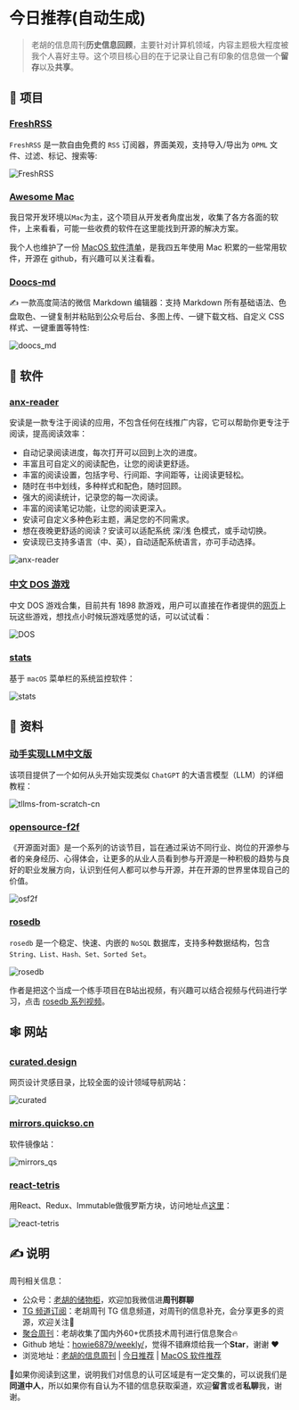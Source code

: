 # 今日推荐(自动生成)

> 老胡的信息周刊**历史信息回顾**，主要针对计算机领域，内容主题极大程度被我个人喜好主导。这个项目核心目的在于记录让自己有印象的信息做一个**留存**以及**共享**。


## 🎯 项目 

### [FreshRSS](https://github.com/FreshRSS/FreshRSS)

`FreshRSS` 是一款自由免费的 `RSS` 订阅器，界面美观，支持导入/导出为 `OPML` 文件、过滤、标记、搜索等:

![FreshRSS](https://images-1252557999.file.myqcloud.com/uPic/FreshRSS.png) 

### [Awesome Mac](https://github.com/jaywcjlove/awesome-mac/blob/master/README-zh.md)

我日常开发环境以`Mac`为主，这个项目从开发者角度出发，收集了各方各面的软件，上来看看，可能一些收费的软件在这里能找到开源的解决方案。

我个人也维护了一份 [MacOS 软件清单](https://weekly.howie6879.com/soft/mac.html)，是我四五年使用 Mac 积累的一些常用软件，开源在 github，有兴趣可以关注看看。 

### [Doocs-md](https://gitee.com/Doocs/md)

✍ 一款高度简洁的微信 Markdown 编辑器：支持 Markdown 所有基础语法、色盘取色、一键复制并粘贴到公众号后台、多图上传、一键下载文档、自定义 CSS 样式、一键重置等特性:

![doocs_md](https://images-1252557999.file.myqcloud.com/uPic/doocs_md.jpg) 

## 🤖 软件 

### [anx-reader](https://github.com/Anxcye/anx-reader)

安读是一款专注于阅读的应用，不包含任何在线推广内容，它可以帮助你更专注于阅读，提高阅读效率：

- 自动记录阅读进度，每次打开可以回到上次的进度。
- 丰富且可自定义的阅读配色，让您的阅读更舒适。
- 丰富的阅读设置，包括字号、行间距、字间距等，让阅读更轻松。
- 随时在书中划线，多种样式和配色，随时回顾。
- 强大的阅读统计，记录您的每一次阅读。
- 丰富的阅读笔记功能，让您的阅读更深入。
- 安读可自定义多种色彩主题，满足您的不同需求。
- 想在夜晚更舒适的阅读？安读可以适配系统 深/浅 色模式，或手动切换。
- 安读现已支持多语言（中、英），自动适配系统语言，亦可手动选择。

![anx-reader](https://images-1252557999.file.myqcloud.com/uPic/anx-reader.jpg) 

### [中文 DOS 游戏](https://github.com/rwv/chinese-dos-games)

中文 DOS 游戏合集，目前共有 1898 款游戏，用户可以直接在作者提供的[网页](https://dos.zczc.cz/)上玩这些游戏，想找点小时候玩游戏感觉的话，可以试试看：

![DOS](https://images-1252557999.file.myqcloud.com/uPic/DOS.png) 

### [stats](https://github.com/exelban/stats)

基于 `macOS` 菜单栏的系统监控软件：

![stats](https://images-1252557999.file.myqcloud.com/uPic/stats.jpg) 

## 👀 资料 

### [动手实现LLM中文版](https://github.com/datawhalechina/llms-from-scratch-cn)

该项目提供了一个如何从头开始实现类似 `ChatGPT` 的大语言模型（LLM）的详细教程：

![tllms-from-scratch-cn](https://images-1252557999.file.myqcloud.com/uPic/telegram-cloud-photo-size-5-6242161922065677933-y.jpg) 

### [opensource-f2f](https://github.com/opensource-f2f)

《开源面对面》是一个系列的访谈节目，旨在通过采访不同行业、岗位的开源参与者的亲身经历、心得体会，让更多的从业人员看到参与开源是一种积极的趋势与良好的职业发展方向，认识到任何人都可以参与开源，并在开源的世界里体现自己的价值。

![osf2f](https://images-1252557999.file.myqcloud.com/uPic/osf2f.jpg) 

### [rosedb](https://github.com/flower-corp/rosedb)

`rosedb` 是一个稳定、快速、内嵌的 `NoSQL` 数据库，支持多种数据结构，包含 `String、List、Hash、Set、Sorted Set`。

![rosedb](https://images-1252557999.file.myqcloud.com/uPic/rosedb.png)

作者是把这个当成一个练手项目在B站出视频，有兴趣可以结合视频与代码进行学习，点击 [rosedb 系列视频](https://space.bilibili.com/26194591/channel/seriesdetail?sid=1200175&ctype=0)。 

## 🕸 网站 

### [curated.design](https://www.curated.design/)

网页设计灵感目录，比较全面的设计领域导航网站：

![curated](https://images-1252557999.file.myqcloud.com/uPic/curated.jpg) 

### [mirrors.quickso.cn](https://mirrors.quickso.cn/)

软件镜像站：

![mirrors_qs](https://images-1252557999.file.myqcloud.com/uPic/mirrors_qs.jpg) 

### [react-tetris](https://github.com/chvin/react-tetris)

用React、Redux、Immutable做俄罗斯方块，访问地址点[这里](https://chvin.github.io/react-tetris/?lan=zh)：

![react-tetris](https://images-1252557999.file.myqcloud.com/uPic/react-tetris.jpg) 

## ✍️ 说明

周刊相关信息：

- 公众号：[老胡的储物柜](https://images-1252557999.file.myqcloud.com/uPic/ETIbMe.jpg)，欢迎加我微信进**周刊群聊**
- [TG 频道订阅](https://t.me/howie_weekly)：老胡周刊 TG 信息频道，对周刊的信息补充，会分享更多的资源，欢迎关注👏
- [聚合周刊](https://www.fre321.com/weekly)：老胡收集了国内外60+优质技术周刊进行信息聚合🔥
- Github 地址：[howie6879/weekly/](https://github.com/howie6879/weekly/)，觉得不错麻烦给我一个**Star**，谢谢 ❤️
- 浏览地址：[老胡的信息周刊](https://weekly.howie6879.com) | [今日推荐](https://weekly.howie6879.com/recommend/index.html) | [MacOS 软件推荐](https://weekly.howie6879.com/soft/mac.html)

🙌如果你阅读到这里，说明我们对信息的认可区域是有一定交集的，可以说我们是**同道中人**，所以如果你有自认为不错的信息获取渠道，欢迎**留言**或者**私聊**我，谢谢。